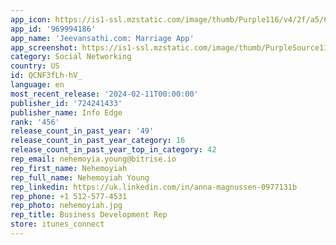 ```yaml
---
app_icon: https://is1-ssl.mzstatic.com/image/thumb/Purple116/v4/2f/a5/67/2fa567ff-20b6-4169-9393-e8251ea3c12a/AppIcon-0-0-1x_U007emarketing-0-7-0-85-220.png/1024x1024bb.png
app_id: '969994186'
app_name: 'Jeevansathi.com: Marriage App'
app_screenshot: https://is1-ssl.mzstatic.com/image/thumb/PurpleSource116/v4/e1/05/a1/e105a18a-f07c-37ec-29b1-16fd07d9915a/f4d088b8-f0fa-4c7a-ae7f-e8f3b2dd44e5_App_Store_-_Larger_1.png/1284x2778bb.png
category: Social Networking
country: US
id: QCNF3fLh-hV_
language: en
most_recent_release: '2024-02-11T00:00:00'
publisher_id: '724241433'
publisher_name: Info Edge
rank: '456'
release_count_in_past_year: '49'
release_count_in_past_year_category: 16
release_count_in_past_year_top_in_category: 42
rep_email: nehemoyia.young@bitrise.io
rep_first_name: Nehemoyiah
rep_full_name: Nehemoyiah Young
rep_linkedin: https://uk.linkedin.com/in/anna-magnussen-0977131b
rep_phone: +1 512-577-4531
rep_photo: nehemoyiah.jpg
rep_title: Business Development Rep
store: itunes_connect
---
```


